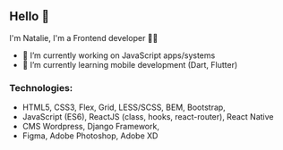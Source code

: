 ## Hello 👋

I'm Natalie, I'm a Frontend developer 👨‍💻

- 🔭 I’m currently working on JavaScript apps/systems
- 🌱 I’m currently learning mobile development (Dart, Flutter)

### Technologies:
- HTML5, CSS3, Flex, Grid, LESS/SCSS, BEM, Bootstrap,
- JavaScript (ES6), ReactJS (class, hooks, react-router), React Native
- CMS Wordpress, Django Framework,
- Figma, Adobe Photoshop, Adobe XD

<!-- ### Contacts: -->

